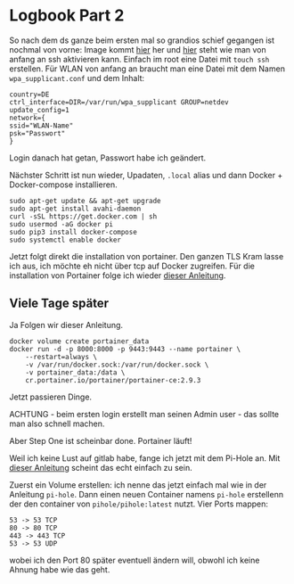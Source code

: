 # Logbook Part 2
So nach dem ds ganze beim ersten mal so grandios schief gegangen ist nochmal von vorne:
Image kommt [hier](https://downloads.raspberrypi.org/raspios_arm64/images/raspios_arm64-2022-01-28/) her und [hier](https://www.raspberry-pi-geek.de/ausgaben/rpg/2017/10/ssh-und-wlan-schon-bei-der-installation-konfigurieren/) steht wie man von anfang an ssh aktivieren kann.
Einfach im root eine Datei mit `touch ssh` erstellen.  Für WLAN von anfang an braucht man eine Datei mit dem Namen `wpa_supplicant.conf` und dem Inhalt:
```
country=DE
ctrl_interface=DIR=/var/run/wpa_supplicant GROUP=netdev
update_config=1
network={
ssid="WLAN-Name"
psk="Passwort"
}
```

Login danach hat getan, Passwort habe ich geändert.

Nächster Schritt ist nun wieder, Upadaten, `.local` alias und dann Docker + Docker-compose installieren.
```
sudo apt-get update && apt-get upgrade
sudo apt-get install avahi-daemon
curl -sSL https://get.docker.com | sh
sudo usermod -aG docker pi
sudo pip3 install docker-compose
sudo systemctl enable docker
```

Jetzt folgt direkt die installation von portainer. Den ganzen TLS Kram lasse ich aus, ich möchte eh nicht über tcp auf Docker zugreifen.
Für die installation von Portainer folge ich wieder [dieser Anleitung](https://docs.portainer.io/v/ce-2.9/start/install/server/docker/linux).

## Viele Tage später

Ja Folgen wir dieser Anleitung.
```
docker volume create portainer_data
docker run -d -p 8000:8000 -p 9443:9443 --name portainer \
    --restart=always \
    -v /var/run/docker.sock:/var/run/docker.sock \
    -v portainer_data:/data \
    cr.portainer.io/portainer/portainer-ce:2.9.3
```

Jetzt passieren Dinge.

ACHTUNG - beim ersten login erstellt man seinen Admin user - das sollte man also schnell machen.

Aber Step One ist scheinbar done. Portainer läuft!

Weil ich keine Lust auf gitlab habe, fange ich jetzt mit dem Pi-Hole an. Mit [dieser Anleitung](https://smarthome-training.com/de/pi-hole-docker-installation/) scheint das echt einfach zu sein.

Zuerst ein Volume erstellen: ich nenne das jetzt einfach mal wie in der Anleitung `pi-hole`.
Dann einen neuen Container namens `pi-hole` erstellenn der den container von `pihole/pihole:latest` nutzt.
Vier Ports mappen:
```
53 -> 53 TCP
80 -> 80 TCP
443 -> 443 TCP
53 -> 53 UDP
```
wobei ich den Port 80 später eventuell ändern will, obwohl ich keine Ahnung habe wie das geht.
